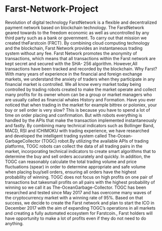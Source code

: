 # Farst-Network-Project
Revolution of digital technology
FarstNetwork is a flexible and decentralized payment network based on
blockchain technology.
The FarstNetwork geared towards to the freedom economic as well as
uncontrolled by any third party such as a bank or government.
To carry out that mission we created theFarstcoin (FRCT).
By combining cloud computing technology and the
blockchain, Farst Network provides an
instantaneous trading system without any fee. Farst
Network promotes the anonymity of transactions,
which means that all transactions within the Farst
network are kept secret and secured with the SHA-
256 algorithm. However,All transactions have been
tracked and recorded by the blockchain.
 Why Farst?
With many years of experience in the financial and
foreign exchange markets, we understand the
anxiety of traders when they participate in any
financial market is controlled. We all know every
market today being controlled by trading robots
created to make the market operate and collect
many profits for its owner whom can be a group or
market managers who are usually called as financial
whales
History and Formation.
Have you ever noticed that when trading in the
market for example bittrex or poloniex, your buy or
sell order is very slow? This is because you have to
spend a lot of time on order placing and
confirmation. But with robots everything is handled
by the APIs that make the transaction implemented
instantaneously and fastly. By combining many
technical indicators such as Bollinger Band, MACD,
RSI and ICHIMOKU with trading experience, we
have researched and developed the intelligent
trading system called The-Ocean-GarbageCollector
(TOGC) robot.By utilizing the available APIs of trading platforms, TOGC
robots can collect the data of all trading pairs in the market,
incorporating technical indicators to create smart algorithms
that to determine the buy and sell orders accurately and
quickly. In addition, the TOGC can reasonably calculate the
total trading volume and price fluctuations (spear) in order
to determine appropriate and safe volume when placing
buy/sell orders, ensuring all orders have the highest
probability of winning.
TOGC does not focus on high profits on one pair of
transactions but takesmall profits on all pairs with the
highest probability of winning so we call it as The-OceanGarbage-Collector.
TOGC has been researched and tested since May 2017
and has overcome many waves of the cryptocurrency
market with a winning rate of 95%.
Based on that success, we decide to create the Farst
network and plan to start the ICO in December 2017 with
the aim of expanding TOGC’s operations in all markets
and creating a fully automated ecosystem for Farstcoin.,
Farst holders will have opportunity to make a lot of
profits even if they do not need to do anything.
